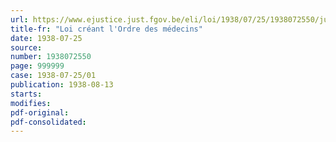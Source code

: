 ```yaml
---
url: https://www.ejustice.just.fgov.be/eli/loi/1938/07/25/1938072550/justel
title-fr: "Loi créant l'Ordre des médecins"
date: 1938-07-25
source:
number: 1938072550
page: 999999
case: 1938-07-25/01
publication: 1938-08-13
starts:
modifies:
pdf-original:
pdf-consolidated:
---
```


